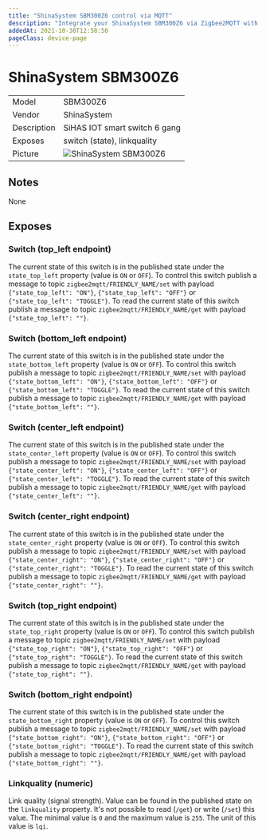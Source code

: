 ```yaml
---
title: "ShinaSystem SBM300Z6 control via MQTT"
description: "Integrate your ShinaSystem SBM300Z6 via Zigbee2MQTT with whatever smart home infrastructure you are using without the vendors bridge or gateway."
addedAt: 2021-10-30T12:58:50
pageClass: device-page
---
```


<!-- !!!! -->
<!-- ATTENTION: This file is auto-generated through docgen! -->
<!-- You can only edit the "## Notes"-Section till next h1 (#) or h2 heading (##). -->
<!-- Do NOT use h1 or h2 heading within "## Notes"-Section. -->
<!-- !!!! -->

# ShinaSystem SBM300Z6

|     |     |
|-----|-----|
| Model | SBM300Z6  |
| Vendor  | ShinaSystem  |
| Description | SiHAS IOT smart switch 6 gang |
| Exposes | switch (state), linkquality |
| Picture | ![ShinaSystem SBM300Z6](https://psi-4ward.github.io/zigbee2mqtt.io/images/devices/SBM300Z6.jpg) |


<!-- Notes BEGIN: You can edit here -->
## Notes

None

<!-- Notes END: Do not edit below this line -->



## Exposes

### Switch (top_left endpoint)
The current state of this switch is in the published state under the `state_top_left` property (value is `ON` or `OFF`).
To control this switch publish a message to topic `zigbee2mqtt/FRIENDLY_NAME/set` with payload `{"state_top_left": "ON"}`, `{"state_top_left": "OFF"}` or `{"state_top_left": "TOGGLE"}`.
To read the current state of this switch publish a message to topic `zigbee2mqtt/FRIENDLY_NAME/get` with payload `{"state_top_left": ""}`.

### Switch (bottom_left endpoint)
The current state of this switch is in the published state under the `state_bottom_left` property (value is `ON` or `OFF`).
To control this switch publish a message to topic `zigbee2mqtt/FRIENDLY_NAME/set` with payload `{"state_bottom_left": "ON"}`, `{"state_bottom_left": "OFF"}` or `{"state_bottom_left": "TOGGLE"}`.
To read the current state of this switch publish a message to topic `zigbee2mqtt/FRIENDLY_NAME/get` with payload `{"state_bottom_left": ""}`.

### Switch (center_left endpoint)
The current state of this switch is in the published state under the `state_center_left` property (value is `ON` or `OFF`).
To control this switch publish a message to topic `zigbee2mqtt/FRIENDLY_NAME/set` with payload `{"state_center_left": "ON"}`, `{"state_center_left": "OFF"}` or `{"state_center_left": "TOGGLE"}`.
To read the current state of this switch publish a message to topic `zigbee2mqtt/FRIENDLY_NAME/get` with payload `{"state_center_left": ""}`.

### Switch (center_right endpoint)
The current state of this switch is in the published state under the `state_center_right` property (value is `ON` or `OFF`).
To control this switch publish a message to topic `zigbee2mqtt/FRIENDLY_NAME/set` with payload `{"state_center_right": "ON"}`, `{"state_center_right": "OFF"}` or `{"state_center_right": "TOGGLE"}`.
To read the current state of this switch publish a message to topic `zigbee2mqtt/FRIENDLY_NAME/get` with payload `{"state_center_right": ""}`.

### Switch (top_right endpoint)
The current state of this switch is in the published state under the `state_top_right` property (value is `ON` or `OFF`).
To control this switch publish a message to topic `zigbee2mqtt/FRIENDLY_NAME/set` with payload `{"state_top_right": "ON"}`, `{"state_top_right": "OFF"}` or `{"state_top_right": "TOGGLE"}`.
To read the current state of this switch publish a message to topic `zigbee2mqtt/FRIENDLY_NAME/get` with payload `{"state_top_right": ""}`.

### Switch (bottom_right endpoint)
The current state of this switch is in the published state under the `state_bottom_right` property (value is `ON` or `OFF`).
To control this switch publish a message to topic `zigbee2mqtt/FRIENDLY_NAME/set` with payload `{"state_bottom_right": "ON"}`, `{"state_bottom_right": "OFF"}` or `{"state_bottom_right": "TOGGLE"}`.
To read the current state of this switch publish a message to topic `zigbee2mqtt/FRIENDLY_NAME/get` with payload `{"state_bottom_right": ""}`.

### Linkquality (numeric)
Link quality (signal strength).
Value can be found in the published state on the `linkquality` property.
It's not possible to read (`/get`) or write (`/set`) this value.
The minimal value is `0` and the maximum value is `255`.
The unit of this value is `lqi`.

